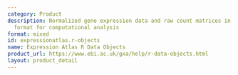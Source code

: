 ```yaml
---
category: Product
description: Normalized gene expression data and raw count matrices in R data object
  format for computational analysis
format: mixed
id: expressionatlas.r-objects
name: Expression Atlas R Data Objects
product_url: https://www.ebi.ac.uk/gxa/help/r-data-objects.html
layout: product_detail
---
```

